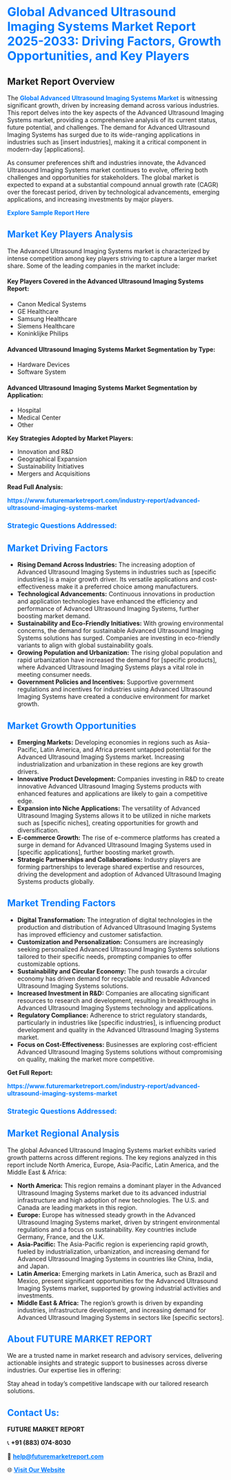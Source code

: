 <h1 style="color: #007BFF;">Global Advanced Ultrasound Imaging Systems Market Report 2025-2033: Driving Factors, Growth Opportunities, and Key Players</h1>

<section id="overview">
<h2>Market Report Overview</h2>
<p>The <a href="https://www.futuremarketreport.com/industry-report/advanced-ultrasound-imaging-systems-market" style="color: #007BFF; text-decoration: none;"><strong>Global Advanced Ultrasound Imaging Systems Market</strong></a> is witnessing significant growth, driven by increasing demand across various industries. This report delves into the key aspects of the Advanced Ultrasound Imaging Systems market, providing a comprehensive analysis of its current status, future potential, and challenges. The demand for Advanced Ultrasound Imaging Systems has surged due to its wide-ranging applications in industries such as [insert industries], making it a critical component in modern-day [applications].</p>
<p>As consumer preferences shift and industries innovate, the Advanced Ultrasound Imaging Systems market continues to evolve, offering both challenges and opportunities for stakeholders. The global market is expected to expand at a substantial compound annual growth rate (CAGR) over the forecast period, driven by technological advancements, emerging applications, and increasing investments by major players.</p>
</section>

<section id="overview">
<p><a href="https://www.futuremarketreport.com/request-sample/reportId=84868" style="color: #007BFF; text-decoration: none;"><strong>Explore Sample Report Here</strong></a></p>
</section>

<section id="key-players">
<h2 style="color: #007BFF;">Market Key Players Analysis</h2>
<p>The Advanced Ultrasound Imaging Systems market is characterized by intense competition among key players striving to capture a larger market share. Some of the leading companies in the market include:</p>
<h4>Key Players Covered in the Advanced Ultrasound Imaging Systems Report:</h4>
<ul><li>Canon Medical Systems</li><li>GE Healthcare</li><li>Samsung Healthcare</li><li>Siemens Healthcare</li><li>Koninklijke Philips</li></ul>
<h4>Advanced Ultrasound Imaging Systems Market Segmentation by Type:</h4>
<ul><li>Hardware Devices</li><li>Software System</li></ul>

<h4>Advanced Ultrasound Imaging Systems Market Segmentation by Application:</h4>
<ul><li>Hospital</li><li>Medical Center</li><li>Other</li></ul>
<p><strong>Key Strategies Adopted by Market Players:</strong></p>
<ul>
<li>Innovation and R&D</li>
<li>Geographical Expansion</li>
<li>Sustainability Initiatives</li>
<li>Mergers and Acquisitions</li>
</ul>
</section>

<section>
<p><strong>Read Full Analysis: </strong></p><a href="https://www.futuremarketreport.com/industry-report/advanced-ultrasound-imaging-systems-market" style="color: #007BFF; text-decoration: none;"><strong>https://www.futuremarketreport.com/industry-report/advanced-ultrasound-imaging-systems-market</strong></a>
<h3 style="color: #007BFF;">Strategic Questions Addressed:</h3>
</section>

<section id="driving-factors">
<h2 style="color: #007BFF;">Market Driving Factors</h2>
<ul>
<li><strong>Rising Demand Across Industries:</strong> The increasing adoption of Advanced Ultrasound Imaging Systems in industries such as [specific industries] is a major growth driver. Its versatile applications and cost-effectiveness make it a preferred choice among manufacturers.</li>
<li><strong>Technological Advancements:</strong> Continuous innovations in production and application technologies have enhanced the efficiency and performance of Advanced Ultrasound Imaging Systems, further boosting market demand.</li>
<li><strong>Sustainability and Eco-Friendly Initiatives:</strong> With growing environmental concerns, the demand for sustainable Advanced Ultrasound Imaging Systems solutions has surged. Companies are investing in eco-friendly variants to align with global sustainability goals.</li>
<li><strong>Growing Population and Urbanization:</strong> The rising global population and rapid urbanization have increased the demand for [specific products], where Advanced Ultrasound Imaging Systems plays a vital role in meeting consumer needs.</li>
<li><strong>Government Policies and Incentives:</strong> Supportive government regulations and incentives for industries using Advanced Ultrasound Imaging Systems have created a conducive environment for market growth.</li>
</ul>
</section>

<section id="growth-opportunities">
<h2 style="color: #007BFF;">Market Growth Opportunities</h2>
<ul>
<li><strong>Emerging Markets:</strong> Developing economies in regions such as Asia-Pacific, Latin America, and Africa present untapped potential for the Advanced Ultrasound Imaging Systems market. Increasing industrialization and urbanization in these regions are key growth drivers.</li>
<li><strong>Innovative Product Development:</strong> Companies investing in R&D to create innovative Advanced Ultrasound Imaging Systems products with enhanced features and applications are likely to gain a competitive edge.</li>
<li><strong>Expansion into Niche Applications:</strong> The versatility of Advanced Ultrasound Imaging Systems allows it to be utilized in niche markets such as [specific niches], creating opportunities for growth and diversification.</li>
<li><strong>E-commerce Growth:</strong> The rise of e-commerce platforms has created a surge in demand for Advanced Ultrasound Imaging Systems used in [specific applications], further boosting market growth.</li>
<li><strong>Strategic Partnerships and Collaborations:</strong> Industry players are forming partnerships to leverage shared expertise and resources, driving the development and adoption of Advanced Ultrasound Imaging Systems products globally.</li>
</ul>
</section>

<section id="trending-factors">
<h2 style="color: #007BFF;">Market Trending Factors</h2>
<ul>
<li><strong>Digital Transformation:</strong> The integration of digital technologies in the production and distribution of Advanced Ultrasound Imaging Systems has improved efficiency and customer satisfaction.</li>
<li><strong>Customization and Personalization:</strong> Consumers are increasingly seeking personalized Advanced Ultrasound Imaging Systems solutions tailored to their specific needs, prompting companies to offer customizable options.</li>
<li><strong>Sustainability and Circular Economy:</strong> The push towards a circular economy has driven demand for recyclable and reusable Advanced Ultrasound Imaging Systems solutions.</li>
<li><strong>Increased Investment in R&D:</strong> Companies are allocating significant resources to research and development, resulting in breakthroughs in Advanced Ultrasound Imaging Systems technology and applications.</li>
<li><strong>Regulatory Compliance:</strong> Adherence to strict regulatory standards, particularly in industries like [specific industries], is influencing product development and quality in the Advanced Ultrasound Imaging Systems market.</li>
<li><strong>Focus on Cost-Effectiveness:</strong> Businesses are exploring cost-efficient Advanced Ultrasound Imaging Systems solutions without compromising on quality, making the market more competitive.</li>
</ul>
</section>

<section>
<p><strong>Get Full Report: </strong></p><a href="https://www.futuremarketreport.com/industry-report/advanced-ultrasound-imaging-systems-market" style="color: #007BFF; text-decoration: none;"><strong>https://www.futuremarketreport.com/industry-report/advanced-ultrasound-imaging-systems-market</strong></a>
<h3 style="color: #007BFF;">Strategic Questions Addressed:</h3>
</section>


<section id="regional-analysis">
<h2 style="color: #007BFF;">Market Regional Analysis</h2>
<p>The global Advanced Ultrasound Imaging Systems market exhibits varied growth patterns across different regions. The key regions analyzed in this report include North America, Europe, Asia-Pacific, Latin America, and the Middle East & Africa:</p>
<ul>
<li><strong>North America:</strong> This region remains a dominant player in the Advanced Ultrasound Imaging Systems market due to its advanced industrial infrastructure and high adoption of new technologies. The U.S. and Canada are leading markets in this region.</li>
<li><strong>Europe:</strong> Europe has witnessed steady growth in the Advanced Ultrasound Imaging Systems market, driven by stringent environmental regulations and a focus on sustainability. Key countries include Germany, France, and the U.K.</li>
<li><strong>Asia-Pacific:</strong> The Asia-Pacific region is experiencing rapid growth, fueled by industrialization, urbanization, and increasing demand for Advanced Ultrasound Imaging Systems in countries like China, India, and Japan.</li>
<li><strong>Latin America:</strong> Emerging markets in Latin America, such as Brazil and Mexico, present significant opportunities for the Advanced Ultrasound Imaging Systems market, supported by growing industrial activities and investments.</li>
<li><strong>Middle East & Africa:</strong> The region’s growth is driven by expanding industries, infrastructure development, and increasing demand for Advanced Ultrasound Imaging Systems in sectors like [specific sectors].</li>
</ul>
</section>

<footer>
<h2 style="color: #007BFF;">About FUTURE MARKET REPORT</h2>
<p>We are a trusted name in market research and advisory services, delivering actionable insights and strategic support to businesses across diverse industries. Our expertise lies in offering:</p>

<p>Stay ahead in today’s competitive landscape with our tailored research solutions.</p>

<h2 style="color: #007BFF;">Contact Us:</h2>
<p><strong>FUTURE MARKET REPORT</strong></p>
<p>📞 <strong>+91 (883) 074-8030</strong></p>
<p>📧 <strong><a href="mailto:help@futuremarketreport.com" style="color: #007BFF;">help@futuremarketreport.com</a></strong></p>
<p>🌐 <strong><a href="https://www.futuremarketreport.com/" style="color: #007BFF;">Visit Our Website</a></strong></p>
</footer>